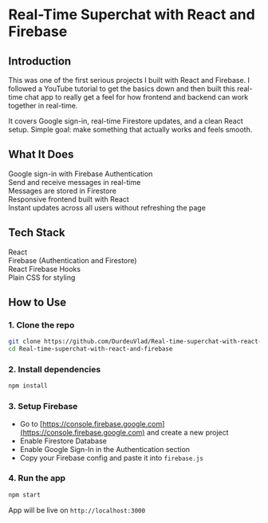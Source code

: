 # Real-Time Superchat with React and Firebase

## Introduction

This was one of the first serious projects I built with React and Firebase. I followed a YouTube tutorial to get the basics down and then built this real-time chat app to really get a feel for how frontend and backend can work together in real-time.

It covers Google sign-in, real-time Firestore updates, and a clean React setup. Simple goal: make something that actually works and feels smooth.

## What It Does

Google sign-in with Firebase Authentication  
Send and receive messages in real-time  
Messages are stored in Firestore  
Responsive frontend built with React  
Instant updates across all users without refreshing the page

## Tech Stack

React  
Firebase (Authentication and Firestore)  
React Firebase Hooks  
Plain CSS for styling

## How to Use

### 1. Clone the repo

```bash
git clone https://github.com/DurdeuVlad/Real-time-superchat-with-react-and-firebase.git
cd Real-time-superchat-with-react-and-firebase
```

### 2. Install dependencies

```bash
npm install
```

### 3. Setup Firebase

- Go to [https://console.firebase.google.com](https://console.firebase.google.com) and create a new project  
- Enable Firestore Database  
- Enable Google Sign-In in the Authentication section  
- Copy your Firebase config and paste it into `firebase.js`

### 4. Run the app

```bash
npm start
```

App will be live on `http://localhost:3000`

